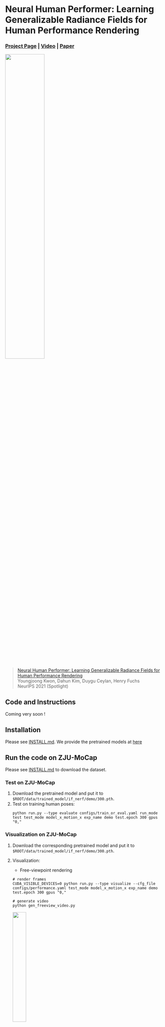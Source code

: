 # Neural Human Performer: Learning Generalizable Radiance Fields for Human Performance Rendering
### [Project Page](https://youngjoongunc.github.io/nhp/) | [Video](https://www.youtube.com/watch?v=4b5SPwPOKVo) | [Paper](https://arxiv.org/pdf/2109.07448.pdf)


<img src="https://github.com/YoungJoongUNC/Neural_Human_Performer/blob/main/image/teaser.gif?raw=true" width="50%" height="50%" />

> [Neural Human Performer: Learning Generalizable Radiance Fields for Human Performance Rendering](https://arxiv.org/pdf/2012.15838.pdf)  
> Youngjoong Kwon, Dahun Kim, Duygu Ceylan, Henry Fuchs  
> NeurIPS 2021 (Spotlight)

## Code and Instructions
Coming very soon !

## Installation

Please see [INSTALL.md](INSTALL.md).
We provide the pretrained models at [here](https://github.com/YoungJoongUNC/Neural_Human_Performer)

## Run the code on ZJU-MoCap

Please see [INSTALL.md](INSTALL.md) to download the dataset.

### Test on ZJU-MoCap
1. Download the pretrained model and put it to `$ROOT/data/trained_model/if_nerf/demo/300.pth`.
2. Test on training human poses:
    ```
    python run.py --type evaluate configs/train_or_eval.yaml run_mode test test_mode model_x_motion_x exp_name demo test.epoch 300 gpus "0,"
    ```

### Visualization on ZJU-MoCap
1. Download the corresponding pretrained model and put it to `$ROOT/data/trained_model/if_nerf/demo/300.pth`.
2. Visualization:
    * Free-viewpoint rendering
    ```
    # render frames
    CUDA_VISIBLE_DEVICES=0 python run.py --type visualize --cfg_file configs/performance.yaml test_mode model_x_motion_x exp_name demo test.epoch 300 gpus "0,"
    
    # generate video
    python gen_freeview_video.py 
    ```
    <p float="left">  
      <img src="https://github.com/YoungJoongUNC/Neural_Human_Performer/blob/main/image/subject_0_freeview.gif?raw=true" width="30%" height="30%" />
    </p>

    * Mesh recosntruction
    ```
    # reconstruct the mesh
    CUDA_VISIBLE_DEVICES=0 python run.py --type visualize --cfg_file configs/reconstruction.yaml test_mode model_x_motion_x exp_name demo test.epoch 300 gpus "0,"
    
    # render mesh
    # render mesh from 10th frame of 0th human
    export MESA_GL_VERSION_OVERRIDE=3.3
    python tools/render_mesh.py --exp_name demo --epoch 300 --exp_folder_name debug  --dataset zju_mocap --human_idx 0 --frame_idx 10
    ```
### Training on ZJU-MoCap


1. Train:
    ```
    # training
    CUDA_VISIBLE_DEVICES=0 python train_net.py --cfg_file configs/train_or_eval.yaml run_mode train exp_name demo resume False gpus "0,"
    ```

3. Tensorboard:
    ```
    tensorboard --logdir data/record/if_nerf
    ```   

## Citation

If you find this code useful for your research, please use the following BibTeX entry.

```
@article{kwon2021neural,
  title={Neural human performer: Learning generalizable radiance fields for human performance rendering},
  author={Kwon, Youngjoong and Kim, Dahun and Ceylan, Duygu and Fuchs, Henry},
  journal={Advances in Neural Information Processing Systems},
  volume={34},
  year={2021}
}
```
## Acknowledgments

We thank [Sida Peng](https://pengsida.net/) of Zhejiang University, Hangzhou, China, for 
very many helpful discussions on a variety of implementation details of [Neural Body](https://zju3dv.github.io/neuralbody/).
We thank [Ruilong li](https://www.liruilong.cn/) and [Alex Yu](https://alexyu.net/) of UC Berkeley
for many discussions on the [AIST++](https://google.github.io/aichoreographer/) dataset and [pixelNeRF](https://alexyu.net/pixelnerf/) details.
We thank Prof. [Alex Berg](http://acberg.com/) of UNC for the generous offer of computational resources and [Misha Shvets](https://scholar.google.com/citations?user=CY9PcHEAAAAJ&hl=en) of UNC
for a useful tutorial on it. This work was partially supported by National Science Foundation Award 1840131.
## Contact

For questions, please contact [youngjoong@cs.unc.edu](youngjoong@cs.unc.edu).
